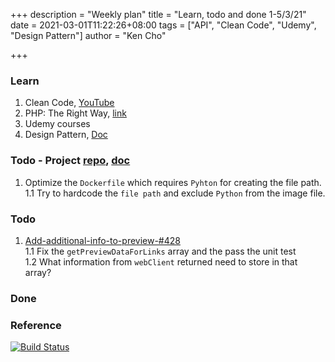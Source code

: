 +++
description = "Weekly plan"
title = "Learn, todo and done 1-5/3/21"
date = 2021-03-01T11:22:26+08:00
tags = ["API", "Clean Code", "Udemy", "Design Pattern"]
author = "Ken Cho"

+++  
### Learn
1. Clean Code, [YouTube](https://www.youtube.com/watch?v=7EmboKQH8lM)
2. PHP: The Right Way, [link](https://phptherightway.com/)
3. Udemy courses
4. Design Pattern, [Doc](https://designpatternsphp.readthedocs.io/en/latest/README.html)

### Todo - Project [repo](https://github.com/kencho51/mint_doi), [doc](https://docs.google.com/document/d/1CopK9e9QclOd91WRN1LREEBefMDb5cWoHiElj3IfKLc/edit#)
1. Optimize the `Dockerfile` which requires `Pyhton` for creating the file path.
    1.1 Try to hardcode the `file path` and exclude `Python` from the image file.  
   
### Todo
1. [Add-additional-info-to-preview-#428](https://github.com/gigascience/gigadb-website/pull/550)  
   1.1 Fix the `getPreviewDataForLinks` array and the pass the unit test  
   1.2 What information from `webClient` returned need to store in that array?  
   

### Done


### Reference


[![Build Status](https://travis-ci.com/kencho51/gigathing.svg?branch=master)](https://travis-ci.com/kencho51/gigathing)

